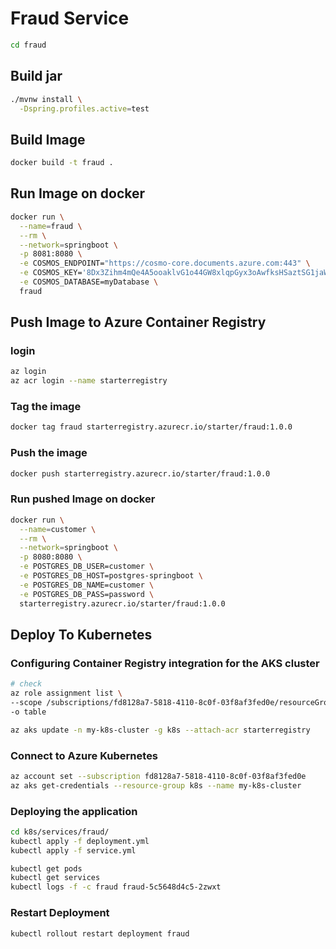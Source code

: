# Fraud Service

```bash
cd fraud
```

## Build jar

```bash
./mvnw install \
  -Dspring.profiles.active=test 
```

## Build Image

```bash
docker build -t fraud .
```

## Run Image on docker

```bash
docker run \
  --name=fraud \
  --rm \
  --network=springboot \
  -p 8081:8080 \
  -e COSMOS_ENDPOINT="https://cosmo-core.documents.azure.com:443" \
  -e COSMOS_KEY='8Dx3Zihm4mQe4A5ooaklvG1o44GW8xlqpGyx3oAwfksHSaztSG1jaW0VOivv1bczufQ2zVxCpK5QFEOuH672Gg==' \
  -e COSMOS_DATABASE=myDatabase \
  fraud
```

## Push Image to Azure Container Registry

### login 

```bash
az login
az acr login --name starterregistry
```

### Tag the image

```bash
docker tag fraud starterregistry.azurecr.io/starter/fraud:1.0.0
```

### Push the image

```bash
docker push starterregistry.azurecr.io/starter/fraud:1.0.0
```

### Run pushed Image on docker

```bash
docker run \
  --name=customer \
  --rm \
  --network=springboot \
  -p 8080:8080 \
  -e POSTGRES_DB_USER=customer \
  -e POSTGRES_DB_HOST=postgres-springboot \
  -e POSTGRES_DB_NAME=customer \
  -e POSTGRES_DB_PASS=password \
  starterregistry.azurecr.io/starter/fraud:1.0.0
```

## Deploy To Kubernetes

### Configuring Container Registry integration for the AKS cluster

```bash
# check
az role assignment list \
--scope /subscriptions/fd8128a7-5818-4110-8c0f-03f8af3fed0e/resourceGroups/k8s/providers/Microsoft.ContainerRegistry/registries/starterregistry \
-o table

az aks update -n my-k8s-cluster -g k8s --attach-acr starterregistry
```

### Connect to Azure Kubernetes
```bash
az account set --subscription fd8128a7-5818-4110-8c0f-03f8af3fed0e
az aks get-credentials --resource-group k8s --name my-k8s-cluster
```

### Deploying the application

```bash
cd k8s/services/fraud/
kubectl apply -f deployment.yml
kubectl apply -f service.yml
```

```bash
kubectl get pods
kubectl get services
kubectl logs -f -c fraud fraud-5c5648d4c5-2zwxt
```

### Restart Deployment

```bash
kubectl rollout restart deployment fraud
```

```bash

```
